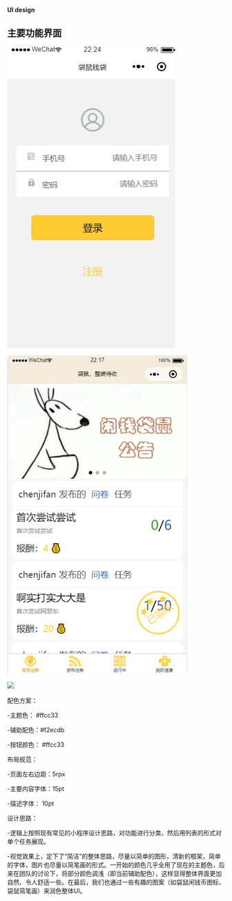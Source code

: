 #### UI design

## 主要功能界面

  ![](/images/login.png)

  ![](/images/index.png)  

  ![](/images/index3.png)    

配色方案：

-主题色： #ffcc33

-辅助配色：#f2ecdb

-按钮颜色： #ffcc33

布局规范：

-页面左右边距：5rpx

-主要内容字体：15pt

-描述字体： 10pt

设计思路：

-逻辑上按照现有常见的小程序设计思路，对功能进行分类，然后用列表的形式对单个任务展现。

-视觉效果上，定下了“简洁”的整体思路，尽量以简单的图形，清新的框架，简单的字体，图片也尽量以简笔画的形式。一开始的颜色几乎全用了现在的主题色，后来在团队的讨论下，将部分颜色调浅（即当前辅助配色），这样显得整体界面更加自然、令人舒适一些。在最后，我们也通过一些有趣的图案（如袋鼠闲钱币图标、袋鼠简笔画）来润色整体UI。